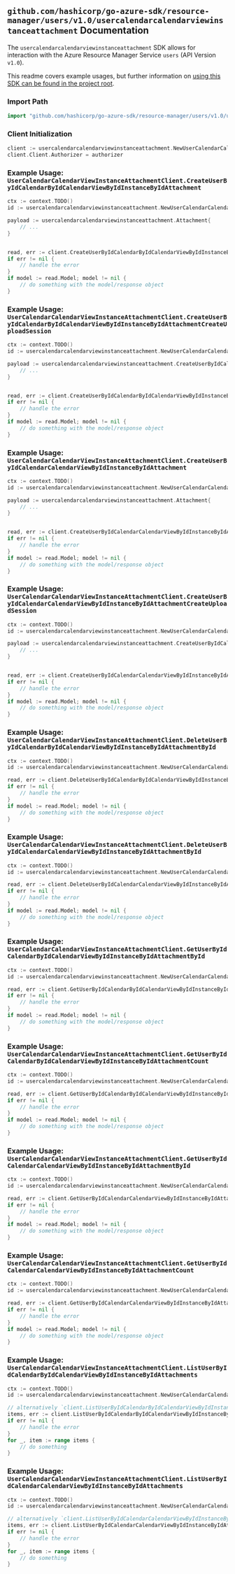 
## `github.com/hashicorp/go-azure-sdk/resource-manager/users/v1.0/usercalendarcalendarviewinstanceattachment` Documentation

The `usercalendarcalendarviewinstanceattachment` SDK allows for interaction with the Azure Resource Manager Service `users` (API Version `v1.0`).

This readme covers example usages, but further information on [using this SDK can be found in the project root](https://github.com/hashicorp/go-azure-sdk/tree/main/docs).

### Import Path

```go
import "github.com/hashicorp/go-azure-sdk/resource-manager/users/v1.0/usercalendarcalendarviewinstanceattachment"
```


### Client Initialization

```go
client := usercalendarcalendarviewinstanceattachment.NewUserCalendarCalendarViewInstanceAttachmentClientWithBaseURI("https://management.azure.com")
client.Client.Authorizer = authorizer
```


### Example Usage: `UserCalendarCalendarViewInstanceAttachmentClient.CreateUserByIdCalendarByIdCalendarViewByIdInstanceByIdAttachment`

```go
ctx := context.TODO()
id := usercalendarcalendarviewinstanceattachment.NewUserCalendarCalendarViewInstanceID("userIdValue", "calendarIdValue", "eventIdValue", "eventId1Value")

payload := usercalendarcalendarviewinstanceattachment.Attachment{
	// ...
}


read, err := client.CreateUserByIdCalendarByIdCalendarViewByIdInstanceByIdAttachment(ctx, id, payload)
if err != nil {
	// handle the error
}
if model := read.Model; model != nil {
	// do something with the model/response object
}
```


### Example Usage: `UserCalendarCalendarViewInstanceAttachmentClient.CreateUserByIdCalendarByIdCalendarViewByIdInstanceByIdAttachmentCreateUploadSession`

```go
ctx := context.TODO()
id := usercalendarcalendarviewinstanceattachment.NewUserCalendarCalendarViewInstanceID("userIdValue", "calendarIdValue", "eventIdValue", "eventId1Value")

payload := usercalendarcalendarviewinstanceattachment.CreateUserByIdCalendarByIdCalendarViewByIdInstanceByIdAttachmentCreateUploadSessionRequest{
	// ...
}


read, err := client.CreateUserByIdCalendarByIdCalendarViewByIdInstanceByIdAttachmentCreateUploadSession(ctx, id, payload)
if err != nil {
	// handle the error
}
if model := read.Model; model != nil {
	// do something with the model/response object
}
```


### Example Usage: `UserCalendarCalendarViewInstanceAttachmentClient.CreateUserByIdCalendarCalendarViewByIdInstanceByIdAttachment`

```go
ctx := context.TODO()
id := usercalendarcalendarviewinstanceattachment.NewUserCalendarCalendarViewInstanceID("userIdValue", "calendarIdValue", "eventIdValue", "eventId1Value")

payload := usercalendarcalendarviewinstanceattachment.Attachment{
	// ...
}


read, err := client.CreateUserByIdCalendarCalendarViewByIdInstanceByIdAttachment(ctx, id, payload)
if err != nil {
	// handle the error
}
if model := read.Model; model != nil {
	// do something with the model/response object
}
```


### Example Usage: `UserCalendarCalendarViewInstanceAttachmentClient.CreateUserByIdCalendarCalendarViewByIdInstanceByIdAttachmentCreateUploadSession`

```go
ctx := context.TODO()
id := usercalendarcalendarviewinstanceattachment.NewUserCalendarCalendarViewInstanceID("userIdValue", "calendarIdValue", "eventIdValue", "eventId1Value")

payload := usercalendarcalendarviewinstanceattachment.CreateUserByIdCalendarCalendarViewByIdInstanceByIdAttachmentCreateUploadSessionRequest{
	// ...
}


read, err := client.CreateUserByIdCalendarCalendarViewByIdInstanceByIdAttachmentCreateUploadSession(ctx, id, payload)
if err != nil {
	// handle the error
}
if model := read.Model; model != nil {
	// do something with the model/response object
}
```


### Example Usage: `UserCalendarCalendarViewInstanceAttachmentClient.DeleteUserByIdCalendarByIdCalendarViewByIdInstanceByIdAttachmentById`

```go
ctx := context.TODO()
id := usercalendarcalendarviewinstanceattachment.NewUserCalendarCalendarViewInstanceAttachmentID("userIdValue", "calendarIdValue", "eventIdValue", "eventId1Value", "attachmentIdValue")

read, err := client.DeleteUserByIdCalendarByIdCalendarViewByIdInstanceByIdAttachmentById(ctx, id)
if err != nil {
	// handle the error
}
if model := read.Model; model != nil {
	// do something with the model/response object
}
```


### Example Usage: `UserCalendarCalendarViewInstanceAttachmentClient.DeleteUserByIdCalendarCalendarViewByIdInstanceByIdAttachmentById`

```go
ctx := context.TODO()
id := usercalendarcalendarviewinstanceattachment.NewUserCalendarCalendarViewInstanceAttachmentID("userIdValue", "calendarIdValue", "eventIdValue", "eventId1Value", "attachmentIdValue")

read, err := client.DeleteUserByIdCalendarCalendarViewByIdInstanceByIdAttachmentById(ctx, id)
if err != nil {
	// handle the error
}
if model := read.Model; model != nil {
	// do something with the model/response object
}
```


### Example Usage: `UserCalendarCalendarViewInstanceAttachmentClient.GetUserByIdCalendarByIdCalendarViewByIdInstanceByIdAttachmentById`

```go
ctx := context.TODO()
id := usercalendarcalendarviewinstanceattachment.NewUserCalendarCalendarViewInstanceAttachmentID("userIdValue", "calendarIdValue", "eventIdValue", "eventId1Value", "attachmentIdValue")

read, err := client.GetUserByIdCalendarByIdCalendarViewByIdInstanceByIdAttachmentById(ctx, id)
if err != nil {
	// handle the error
}
if model := read.Model; model != nil {
	// do something with the model/response object
}
```


### Example Usage: `UserCalendarCalendarViewInstanceAttachmentClient.GetUserByIdCalendarByIdCalendarViewByIdInstanceByIdAttachmentCount`

```go
ctx := context.TODO()
id := usercalendarcalendarviewinstanceattachment.NewUserCalendarCalendarViewInstanceID("userIdValue", "calendarIdValue", "eventIdValue", "eventId1Value")

read, err := client.GetUserByIdCalendarByIdCalendarViewByIdInstanceByIdAttachmentCount(ctx, id)
if err != nil {
	// handle the error
}
if model := read.Model; model != nil {
	// do something with the model/response object
}
```


### Example Usage: `UserCalendarCalendarViewInstanceAttachmentClient.GetUserByIdCalendarCalendarViewByIdInstanceByIdAttachmentById`

```go
ctx := context.TODO()
id := usercalendarcalendarviewinstanceattachment.NewUserCalendarCalendarViewInstanceAttachmentID("userIdValue", "calendarIdValue", "eventIdValue", "eventId1Value", "attachmentIdValue")

read, err := client.GetUserByIdCalendarCalendarViewByIdInstanceByIdAttachmentById(ctx, id)
if err != nil {
	// handle the error
}
if model := read.Model; model != nil {
	// do something with the model/response object
}
```


### Example Usage: `UserCalendarCalendarViewInstanceAttachmentClient.GetUserByIdCalendarCalendarViewByIdInstanceByIdAttachmentCount`

```go
ctx := context.TODO()
id := usercalendarcalendarviewinstanceattachment.NewUserCalendarCalendarViewInstanceID("userIdValue", "calendarIdValue", "eventIdValue", "eventId1Value")

read, err := client.GetUserByIdCalendarCalendarViewByIdInstanceByIdAttachmentCount(ctx, id)
if err != nil {
	// handle the error
}
if model := read.Model; model != nil {
	// do something with the model/response object
}
```


### Example Usage: `UserCalendarCalendarViewInstanceAttachmentClient.ListUserByIdCalendarByIdCalendarViewByIdInstanceByIdAttachments`

```go
ctx := context.TODO()
id := usercalendarcalendarviewinstanceattachment.NewUserCalendarCalendarViewInstanceID("userIdValue", "calendarIdValue", "eventIdValue", "eventId1Value")

// alternatively `client.ListUserByIdCalendarByIdCalendarViewByIdInstanceByIdAttachments(ctx, id)` can be used to do batched pagination
items, err := client.ListUserByIdCalendarByIdCalendarViewByIdInstanceByIdAttachmentsComplete(ctx, id)
if err != nil {
	// handle the error
}
for _, item := range items {
	// do something
}
```


### Example Usage: `UserCalendarCalendarViewInstanceAttachmentClient.ListUserByIdCalendarCalendarViewByIdInstanceByIdAttachments`

```go
ctx := context.TODO()
id := usercalendarcalendarviewinstanceattachment.NewUserCalendarCalendarViewInstanceID("userIdValue", "calendarIdValue", "eventIdValue", "eventId1Value")

// alternatively `client.ListUserByIdCalendarCalendarViewByIdInstanceByIdAttachments(ctx, id)` can be used to do batched pagination
items, err := client.ListUserByIdCalendarCalendarViewByIdInstanceByIdAttachmentsComplete(ctx, id)
if err != nil {
	// handle the error
}
for _, item := range items {
	// do something
}
```
